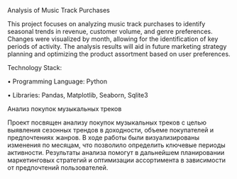 Analysis of Music Track Purchases

This project focuses on analyzing music track purchases to identify seasonal trends in revenue, customer volume, and genre preferences. Changes were visualized by month, allowing for the identification of key periods of activity. The analysis results will aid in future marketing strategy planning and optimizing the product assortment based on user preferences.

Technology Stack:

•	Programming Language: Python

•	Libraries: Pandas, Matplotlib, Seaborn, Sqlite3

Анализ покупок музыкальных треков

Проект посвящен анализу покупок музыкальных треков с целью выявления сезонных трендов в доходности, объеме покупателей и предпочтениях жанров. В ходе работы были визуализированы изменения по месяцам, что позволило определить ключевые периоды активности. Результаты анализа помогут в дальнейшем планировании маркетинговых стратегий и оптимизации ассортимента в зависимости от предпочтений пользователей.
